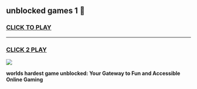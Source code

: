 
## unblocked games 1 👋
<h3>
<a href="https://premium.freeplayer.one?title=unblocked_games_1&ref=13F">CLICK TO PLAY</a></h3>
<hr>

<h3>
<a href="https://premium.freeplayer.one?title=unblocked_games_1&ref=13F">CLICK 2 PLAY</a>
  
</h3>

<a href="https://premium.freeplayer.one?title=unblocked_games_1&ref=12F/"><img src="https://clearcache.store/games.png"></a>


**worlds hardest game unblocked: Your Gateway to Fun and Accessible Online Gaming**
